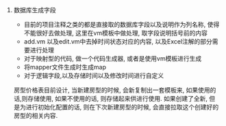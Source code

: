 1. 数据库生成字段
   - 目前的项目注释之类的都是直接取的数据库字段以及说明作为列名称, 使得不能很好去做处理, 这里在vm模板中做处理, 取字段说明括号前的内容
   - add.vm 以及edit.vm中去掉时间状态对应的内容, 以及Excel注解的部分需要进行处理
   - 对于映射型的代码, 做一个代码生成器, 或者是使用vm模板进行生成
   - 将mapper文件生成时生成map
   - 对于逻辑字段,以及存储时间以及修改时间进行自定义
   
   
   
   
   
   
   房型价格表目前设计, 当新建房型的时候, 会新复制出一套模板来, 如果使用的话,则存储使用, 如果不使用的话, 则存储起来供进行使用. 
   如果创建了全新, 但是为进行初始化配置的话, 则在下次新建房型的时候, 会直接拉取这个创建好的房型的相关内容.